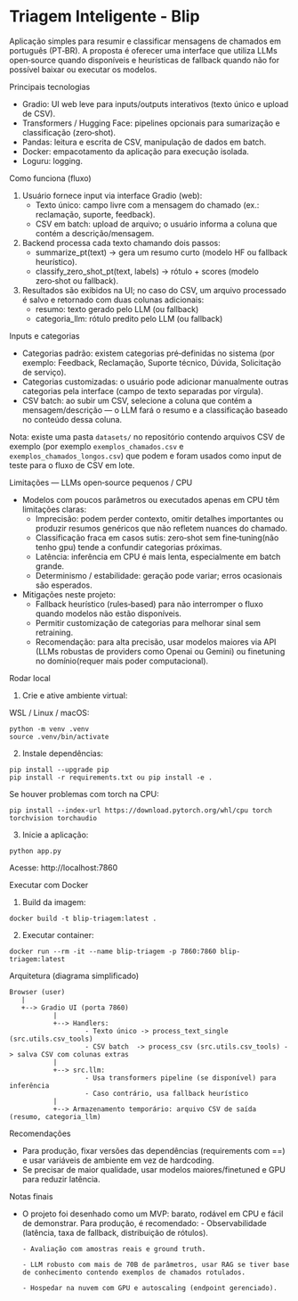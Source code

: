 # Triagem Inteligente - Blip

Aplicação simples para resumir e classificar mensagens de chamados em português (PT‑BR).
A proposta é oferecer uma interface que utiliza LLMs open‑source quando disponíveis
e heurísticas de fallback quando não for possível baixar ou executar os modelos.

Principais tecnologias
- Gradio: UI web leve para inputs/outputs interativos (texto único e upload de CSV).
- Transformers / Hugging Face: pipelines opcionais para sumarização e classificação (zero‑shot).
- Pandas: leitura e escrita de CSV, manipulação de dados em batch.
- Docker: empacotamento da aplicação para execução isolada.
- Loguru: logging.

Como funciona (fluxo)
1. Usuário fornece input via interface Gradio (web):
   - Texto único: campo livre com a mensagem do chamado (ex.: reclamação, suporte, feedback).
   - CSV em batch: upload de arquivo; o usuário informa a coluna que contém a descrição/mensagem.
2. Backend processa cada texto chamando dois passos:
   - summarize_pt(text) → gera um resumo curto (modelo HF ou fallback heurístico).
   - classify_zero_shot_pt(text, labels) → rótulo + scores (modelo zero‑shot ou fallback).
3. Resultados são exibidos na UI; no caso do CSV, um arquivo processado é salvo e retornado com duas colunas adicionais:
   - resumo: texto gerado pelo LLM (ou fallback)
   - categoria_llm: rótulo predito pelo LLM (ou fallback)

Inputs e categorias
- Categorias padrão: existem categorias pré‑definidas no sistema (por exemplo: Feedback, Reclamação, Suporte técnico, Dúvida, Solicitação de serviço).
- Categorias customizadas: o usuário pode adicionar manualmente outras categorias pela interface (campo de texto separadas por vírgula).
- CSV batch: ao subir um CSV, selecione a coluna que contém a mensagem/descrição — o LLM fará o resumo e a classificação baseado no conteúdo dessa coluna.

Nota: existe uma pasta `datasets/` no repositório contendo arquivos CSV de exemplo (por exemplo `exemplos_chamados.csv` e `exemplos_chamados_longos.csv`) que podem e foram usados como input de teste para o fluxo de CSV em lote.

Limitações — LLMs open‑source pequenos / CPU
- Modelos com poucos parâmetros ou executados apenas em CPU têm limitações claras:
  - Imprecisão: podem perder contexto, omitir detalhes importantes ou produzir resumos genéricos que não refletem nuances do chamado.
  - Classificação fraca em casos sutis: zero‑shot sem fine‑tuning(não tenho gpu) tende a confundir categorias próximas.
  - Latência: inferência em CPU é mais lenta, especialmente em batch grande.
  - Determinismo / estabilidade: geração pode variar; erros ocasionais são esperados.
- Mitigações neste projeto:
  - Fallback heurístico (rules‑based) para não interromper o fluxo quando modelos não estão disponíveis.
  - Permitir customização de categorias para melhorar sinal sem retraining.
  - Recomendação: para alta precisão, usar modelos maiores via API (LLMs robustas de providers como Openai ou Gemini) ou finetuning no domínio(requer mais poder computacional).

Rodar local 
1. Crie e ative ambiente virtual:

WSL / Linux / macOS:
```
python -m venv .venv
source .venv/bin/activate
```

2. Instale dependências:
```
pip install --upgrade pip
pip install -r requirements.txt ou pip install -e .
```
Se houver problemas com torch na CPU:
```
pip install --index-url https://download.pytorch.org/whl/cpu torch torchvision torchaudio
```

3. Inicie a aplicação:
```
python app.py
```
Acesse: http://localhost:7860

Executar com Docker
1. Build da imagem:
```
docker build -t blip-triagem:latest .
```
2. Executar container:
```
docker run --rm -it --name blip-triagem -p 7860:7860 blip-triagem:latest
```

Arquitetura (diagrama simplificado)

```
Browser (user)
   |
   +--> Gradio UI (porta 7860)
           |
           +--> Handlers:
                   - Texto único -> process_text_single (src.utils.csv_tools)
                   - CSV batch  -> process_csv (src.utils.csv_tools) -> salva CSV com colunas extras
           |
           +--> src.llm:
                   - Usa transformers pipeline (se disponível) para inferência
                   - Caso contrário, usa fallback heurístico
           |
           +--> Armazenamento temporário: arquivo CSV de saída (resumo, categoria_llm)
```

Recomendações 
- Para produção, fixar versões das dependências (requirements com ==) e usar variáveis de ambiente em vez de hardcoding.
- Se precisar de maior qualidade, usar modelos maiores/finetuned e GPU para reduzir latência.

Notas finais
- O projeto foi desenhado como um MVP: barato, rodável em CPU e fácil de demonstrar.
   Para produção, é recomendado:
      - Observabilidade (latência, taxa de fallback, distribuição de rótulos).

      - Avaliação com amostras reais e ground truth.
      
      - LLM robusto com mais de 70B de parâmetros, usar RAG se tiver base de conhecimento contendo exemplos de chamados rotulados.

      - Hospedar na nuvem com GPU e autoscaling (endpoint gerenciado).